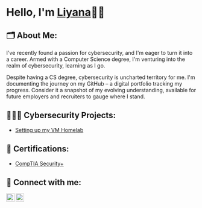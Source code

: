 # Hello, I'm [Liyana](https://github.com/liyanahazizun)👋🏼

## 🗂️ About Me:
I've recently found a passion for cybersecurity, and I'm eager to turn it into a career. Armed with a Computer Science degree, I'm venturing into the realm of cybersecurity, learning as I go.

Despite having a CS degree, cybersecurity is uncharted territory for me. I'm documenting the journey on my GitHub – a digital portfolio tracking my progress. Consider it a snapshot of my evolving understanding, available for future employers and recruiters to gauge where I stand.

## 👩🏻‍💻 Cybersecurity Projects:
- [Setting up my VM Homelab](https://github.com/liyanahazizun/VM-basics)

## 📄 Certifications:
- [CompTIA Security+](https://www.credly.com/badges/0b26182f-7385-42bf-9ec2-c075b82c065e/public_url)

## 🔗 Connect with me:

[<img align="left" width="22px" src="https://i.stack.imgur.com/gVE0j.png" alt="linkedin"/>][linkedin]
[<img align="left" width="22px" img src="https://img.icons8.com/color/48/gmail-new.png" alt="email" />][email]

[linkedin]: https://www.linkedin.com/in/nur-liyana-madihah-hazizun-7554b8201/
[email]: mailto:myemailaddress@gmail.com
